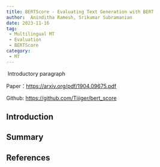 ```yaml
---
title: BERTScore - Evaluating Text Generation with BERT
author:  Aninditha Ramesh, Srikumar Subramanian
date: 2023-11-16
tag:
 - Multilingual MT
 - Evaluation
 - BERTScore
category:
 - MT
---
```


​	Introductory paragraph

<!-- more -->

Paper：<https://arxiv.org/pdf/1904.09675.pdf>

Github: <https://github.com/Tiiiger/bert_score>


## Introduction

## Summary


## References
